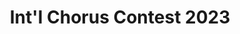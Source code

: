 ---
layout: page
title: Int'l Chorus Contest 2023
description: Performing "Deed I Do" with the Saltaires in July 2023.
redirect: https://youtu.be/D0CLLjXd6ZA?si=W6X4Sdsyx3pfhA55
img: assets/img/SaltairesLogo.png
importance: 2
category: Performances
---